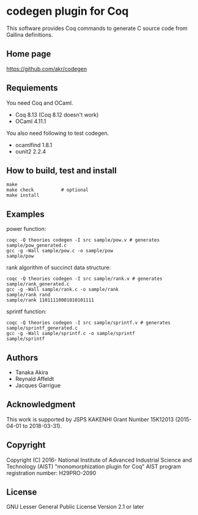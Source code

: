 # codegen plugin for Coq

This software provides Coq commands to generate C source code
from Gallina definitions.

## Home page

https://github.com/akr/codegen

## Requiements

You need Coq and OCaml.

- Coq 8.13 (Coq 8.12 doesn't work)
- OCaml 4.11.1

You also need following to test codegen.

- ocamlfind 1.8.1
- ounit2 2.2.4

## How to build, test and install

    make
    make check          # optional
    make install

## Examples

power function:

    coqc -Q theories codegen -I src sample/pow.v # generates sample/pow_generated.c
    gcc -g -Wall sample/pow.c -o sample/pow
    sample/pow

rank algorithm of succinct data structure:

    coqc -Q theories codegen -I src sample/rank.v # generates sample/rank_generated.c
    gcc -g -Wall sample/rank.c -o sample/rank
    sample/rank rand
    sample/rank 11011110001010101111

sprintf function:

    coqc -Q theories codegen -I src sample/sprintf.v # generates sample/sprintf_generated.c
    gcc -g -Wall sample/sprintf.c -o sample/sprintf
    sample/sprintf

## Authors

- Tanaka Akira
- Reynald Affeldt
- Jacques Garrigue

## Acknowledgment

This work is supported by JSPS KAKENHI Grant Number 15K12013 (2015-04-01 to 2018-03-31).

## Copyright

Copyright (C) 2016- National Institute of Advanced Industrial Science and Technology (AIST)
"monomorphization plugin for Coq"
AIST program registration number: H29PRO-2090

## License

GNU Lesser General Public License Version 2.1 or later
